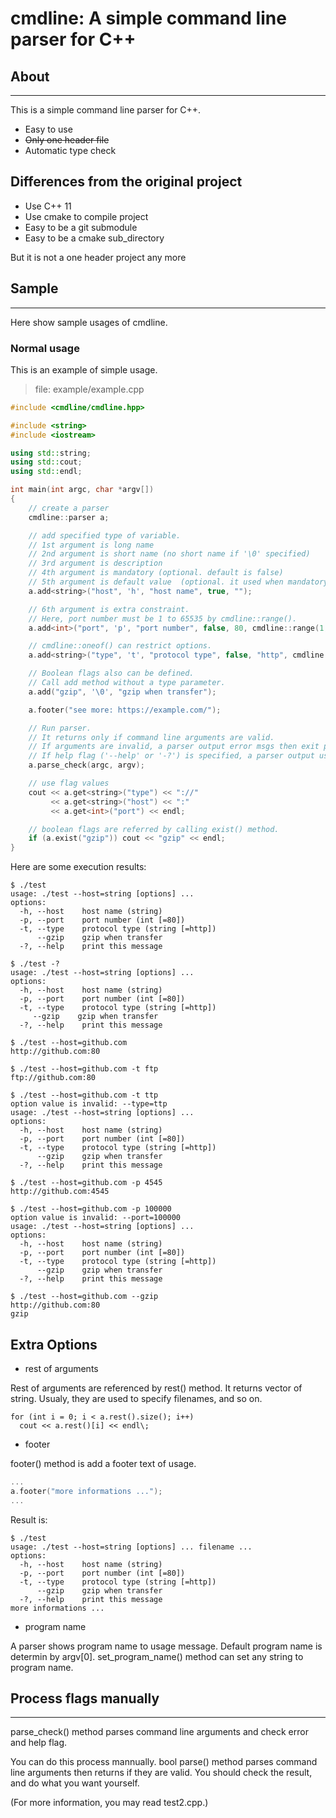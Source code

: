 # cmdline: A simple command line parser for C++

## About
-----

This is a simple command line parser for C++.

- Easy to use
- ~~Only one header file~~
- Automatic type check

## Differences from the original project

- Use C++ 11
- Use cmake to compile project
- Easy to be a git submodule
- Easy to be a cmake sub_directory

But it is not a one header project any more

## Sample
------

Here show sample usages of cmdline.

### Normal usage

This is an example of simple usage.

> file: example/example.cpp


```cpp
#include <cmdline/cmdline.hpp>

#include <string>
#include <iostream>

using std::string;
using std::cout;
using std::endl;

int main(int argc, char *argv[])
{
    // create a parser
    cmdline::parser a;

    // add specified type of variable.
    // 1st argument is long name
    // 2nd argument is short name (no short name if '\0' specified)
    // 3rd argument is description
    // 4th argument is mandatory (optional. default is false)
    // 5th argument is default value  (optional. it used when mandatory is false)
    a.add<string>("host", 'h', "host name", true, "");

    // 6th argument is extra constraint.
    // Here, port number must be 1 to 65535 by cmdline::range().
    a.add<int>("port", 'p', "port number", false, 80, cmdline::range(1, 65535));

    // cmdline::oneof() can restrict options.
    a.add<string>("type", 't', "protocol type", false, "http", cmdline::of<string>("http", "https", "ssh", "ftp"));

    // Boolean flags also can be defined.
    // Call add method without a type parameter.
    a.add("gzip", '\0', "gzip when transfer");

    a.footer("see more: https://example.com/");

    // Run parser.
    // It returns only if command line arguments are valid.
    // If arguments are invalid, a parser output error msgs then exit program.
    // If help flag ('--help' or '-?') is specified, a parser output usage message then exit program.
    a.parse_check(argc, argv);

    // use flag values
    cout << a.get<string>("type") << "://"
         << a.get<string>("host") << ":"
         << a.get<int>("port") << endl;

    // boolean flags are referred by calling exist() method.
    if (a.exist("gzip")) cout << "gzip" << endl;
}
```

Here are some execution results:

```
$ ./test
usage: ./test --host=string [options] ... 
options:
  -h, --host    host name (string)
  -p, --port    port number (int [=80])
  -t, --type    protocol type (string [=http])
      --gzip    gzip when transfer
  -?, --help    print this message
```

```
$ ./test -?
usage: ./test --host=string [options] ... 
options:
  -h, --host    host name (string)
  -p, --port    port number (int [=80])
  -t, --type    protocol type (string [=http])
     --gzip    gzip when transfer
  -?, --help    print this message
```

```
$ ./test --host=github.com
http://github.com:80
```

```
$ ./test --host=github.com -t ftp
ftp://github.com:80
```

```
$ ./test --host=github.com -t ttp
option value is invalid: --type=ttp
usage: ./test --host=string [options] ... 
options:
  -h, --host    host name (string)
  -p, --port    port number (int [=80])
  -t, --type    protocol type (string [=http])
      --gzip    gzip when transfer
  -?, --help    print this message
```

```
$ ./test --host=github.com -p 4545
http://github.com:4545
```

```
$ ./test --host=github.com -p 100000
option value is invalid: --port=100000
usage: ./test --host=string [options] ... 
options:
  -h, --host    host name (string)
  -p, --port    port number (int [=80])
  -t, --type    protocol type (string [=http])
      --gzip    gzip when transfer
  -?, --help    print this message
```

```
$ ./test --host=github.com --gzip
http://github.com:80
gzip
```

## Extra Options

- rest of arguments

Rest of arguments are referenced by rest() method.
It returns vector of string.
Usualy, they are used to specify filenames, and so on.

```
for (int i = 0; i < a.rest().size(); i++)
  cout << a.rest()[i] << endl\;
```

- footer

footer() method is add a footer text of usage.

```cpp
...
a.footer("more informations ...");
...
```

Result is:

```
$ ./test
usage: ./test --host=string [options] ... filename ...
options:
  -h, --host    host name (string)
  -p, --port    port number (int [=80])
  -t, --type    protocol type (string [=http])
      --gzip    gzip when transfer
  -?, --help    print this message
more informations ...
```
- program name

A parser shows program name to usage message.
Default program name is determin by argv[0].
set_program_name() method can set any string to program name.

## Process flags manually
----------------------

parse_check() method parses command line arguments and
check error and help flag.

You can do this process mannually.
bool parse() method parses command line arguments then
returns if they are valid.
You should check the result, and do what you want yourself.

(For more information, you may read test2.cpp.)
